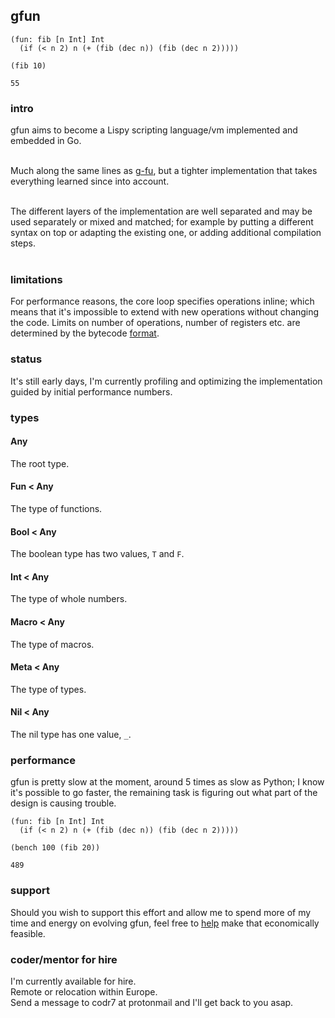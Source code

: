## gfun

```
(fun: fib [n Int] Int
  (if (< n 2) n (+ (fib (dec n)) (fib (dec n 2)))))
  
(fib 10)

55
```

### intro
gfun aims to become a Lispy scripting language/vm implemented and embedded in Go.<br/><br/>

Much along the same lines as [g-fu](https://github.com/codr7/g-fu), but a tighter implementation that takes everything learned since into account.<br/><br/>

The different layers of the implementation are well separated and may be used separately or mixed and matched; for example by putting a different syntax on top or adapting the existing one, or adding additional compilation steps.<br/><br/>

### limitations
For performance reasons, the core loop specifies operations inline; which means that it's impossible to extend with new operations without changing the code. Limits on number of operations, number of registers etc. are determined by the bytecode [format](https://github.com/codr7/gfun/blob/main/lib/op.go).

### status
It's still early days, I'm currently profiling and optimizing the implementation guided by initial performance numbers.

### types
#### Any
The root type.
#### Fun < Any
The type of functions.
#### Bool < Any
The boolean type has two values, `T` and `F`.
#### Int < Any
The type of whole numbers.
#### Macro < Any
The type of macros.
#### Meta < Any
The type of types.
#### Nil < Any
The nil type has one value, `_`.

### performance
gfun is pretty slow at the moment, around 5 times as slow as Python; I know it's possible to go faster, the remaining task is figuring out what part of the design is causing trouble.

```
(fun: fib [n Int] Int
  (if (< n 2) n (+ (fib (dec n)) (fib (dec n 2)))))

(bench 100 (fib 20))

489
```

### support
Should you wish to support this effort and allow me to spend more of my time and energy on evolving gfun, feel free to [help](https://liberapay.com/andreas7/donate) make that economically feasible.

### coder/mentor for hire
I'm currently available for hire.<br/>
Remote or relocation within Europe.<br/>
Send a message to codr7 at protonmail and I'll get back to you asap.
